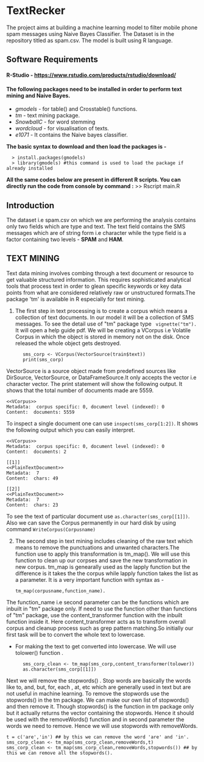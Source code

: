 # TextRecker
The project aims at building a machine learning model to filter mobile phone spam messages using Naive Bayes Classifier. The Dataset is in the repository titled as spam.csv. The model is built using R language.

## Software Requirements
 #### R-Studio - https://www.rstudio.com/products/rstudio/download/
 #### The following packages need to be installed in order to perform text mining and Naive Bayes.
 * _gmodels_ - for table() and Crosstable() functions.
 * _tm_ - text mining package.
 * _SnowballC_ - for word stemming
 * _wordcloud_ - for visualisation of texts.
 * _e1071_ - It contains the Naive bayes classifier.
 
 **The basic syntax to download and then load the packages is -** 

      > install.packages(gmodels)
      > library(gmodels) #this command is used to load the package if already installed   
 
 __All the same codes below are present in different R scripts. You can directly run the code from console by command :__
      >> Rscript main.R
      
## Introduction

The dataset i.e spam.csv on which we are performing the analysis contains only two fields which are type and text. The text field contains the SMS messages which are of string form i.e character while the type field is a factor containing two levels - **SPAM** and **HAM**.

## TEXT MINING
Text data mining involves combing through a text document or resource to get valuable structured information. This requires sophisticated analytical tools that process text in order to glean specific keywords or key data points from what are considered relatively raw or unstructured formats.The package 'tm' is available in R especially for text mining.

1. The first step in text processing is to create a corpus which means a collection of text documents. In our model it will be a collection of SMS messages.
To see the detail use of "tm" package type ` vignette("tm").` It will open a help guide pdf.
We will be creating a VCorpus i.e Volatile Corpus in which the object is stored in memory not on the disk. Once released the whole object gets destroyed.
```
      sms_corp <- VCorpus(VectorSource(train$text))    
      print(sms_corp)
```     
VectorSource is a source object made from predefined sources like DirSource, VectorSource, or DataFrameSource.It only accepts the vector i.e character vector. The print statement will show the following output. It shows that the total number of documents made are 5559.
```
<<VCorpus>>
Metadata:  corpus specific: 0, document level (indexed): 0
Content:  documents: 5559
```

To inspect a single document one can use `inspect(sms_corp[1:2])`. It shows the following output which you can easily interpret.
```
<<VCorpus>>
Metadata:  corpus specific: 0, document level (indexed): 0
Content:  documents: 2

[[1]]
<<PlainTextDocument>>
Metadata:  7
Content:  chars: 49

[[2]]
<<PlainTextDocument>>
Metadata:  7
Content:  chars: 23
```

To see the text of particular document use `as.character(sms_corp[[1]])`. Also we can save the Corpus permanently in our hard disk by using command `WriteCorpus(Corpusname)`

2. The second step in text mining includes cleaning of the raw text which means to remove the punctuations and unwanted characters.The function use to apply this transformation is tm_map(). We will use this function to clean up our corpses and save the new transformation in new corpus. tm_map is genearally used as the lapply function but the difference is it takes the the corpus while lapply function takes the list as a parameter. It is a very important function with syntax as -

      `tm_map(corpusname,function_name).`

The function_name i.e second parameter can be the functions which are inbuilt in "tm" package only. If need to use the function other than functions of "tm" package, use the content_transformer function with the inbuilt function inside it. Here content_transformer acts as to transform overall corpus and cleanup process such as grep pattern matching.So initially our first task will be to convert the whole text to lowercase.

- For making the text to get converted into lowercase. We will use tolower() function . 
```
      sms_corp_clean <- tm_map(sms_corp,content_transformer(tolower))
      as.character(sms_corp[[1]])
```
Next we will remove the stopwords() . Stop words are basically the words like to, and, but, for, each , at, etc which are generally used in text but are not useful in machine learning. To remove the stopwords use the stopwords() in the tm package. We can make our own list of stopwords() and then remove it. Though stopwords() is the function in tm package only but it actually returns the vector containing the stopwords. Hence it should be used with the removeWords() function and in second parameter the words we need to remove. Hence we will use stopwords with removeWords.
```
t = c('are','in') ## by this we can remove the word 'are' and 'in'.
sms_corp_clean <- tm_map(sms_corp_clean,removeWords,t)
sms_corp_clean <- tm_map(sms_corp_clean,removeWords,stopwords()) ## by this we can remove all the stopwords().
```



